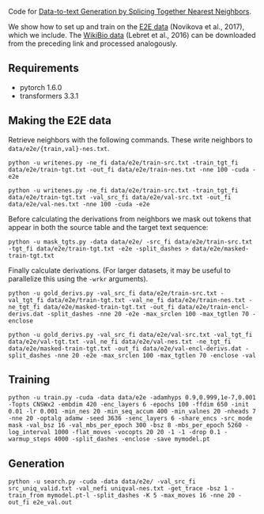 Code for [Data-to-text Generation by Splicing Together Nearest Neighbors](https://arxiv.org/pdf/2101.08248.pdf).

We show how to set up and train on the [E2E data](https://github.com/tuetschek/e2e-dataset) (Novikova et al., 2017), which we include. The [WikiBio data](https://rlebret.github.io/wikipedia-biography-dataset/) (Lebret et al., 2016) can be downloaded from the preceding link and processed analogously.

## Requirements
- pytorch 1.6.0
- transformers 3.3.1

## Making the E2E data

Retrieve neighbors with the following commands. These write neighbors to `data/e2e/{train,val}-nes.txt`.
```
python -u writenes.py -ne_fi data/e2e/train-src.txt -train_tgt_fi data/e2e/train-tgt.txt -out_fi data/e2e/train-nes.txt -nne 100 -cuda -e2e
```

```
python -u writenes.py -ne_fi data/e2e/train-src.txt -train_tgt_fi data/e2e/train-tgt.txt -val_src_fi data/e2e/val-src.txt -out_fi data/e2e/val-nes.txt -nne 100 -cuda -e2e
```

Before calculating the derivations from neighbors we mask out tokens that appear in both the source table and the target text sequence: 
```
python -u mask_tgts.py -data data/e2e/ -src_fi data/e2e/train-src.txt -tgt_fi data/e2e/train-tgt.txt -e2e -split_dashes > data/e2e/masked-train-tgt.txt
```


Finally calculate derivations. (For larger datasets, it may be useful to parallelize this using the `-wrkr` arguments).
```
python -u gold_derivs.py -val_src_fi data/e2e/train-src.txt -val_tgt_fi data/e2e/train-tgt.txt -val_ne_fi data/e2e/train-nes.txt -ne_tgt_fi data/e2e/masked-train-tgt.txt -out_fi data/e2e/train-encl-derivs.dat -split_dashes -nne 20 -e2e -max_srclen 100 -max_tgtlen 70 -enclose
```

```
python -u gold_derivs.py -val_src_fi data/e2e/val-src.txt -val_tgt_fi data/e2e/val-tgt.txt -val_ne_fi data/e2e/val-nes.txt -ne_tgt_fi data/e2e/masked-train-tgt.txt -out_fi data/e2e/val-encl-derivs.dat -split_dashes -nne 20 -e2e -max_srclen 100 -max_tgtlen 70 -enclose -val
```

## Training

```
python -u train.py -cuda -data data/e2e -adamhyps 0.9,0.999,1e-7,0.001 -Topts CNSWx2 -embdim 420 -enc_layers 6 -epochs 100 -ffdim 650 -init 0.01 -lr 0.001 -min_nes 20 -min_seq_accum 400 -min_valnes 20 -nheads 7 -nne 20 -optalg adamw -seed 3636 -senc_layers 6 -share_encs -src_mode mask -val_bsz 16 -val_mbs_per_epoch 300 -bsz 8 -mbs_per_epoch 5260 -log_interval 1000 -flat_moves -vocopts 20 20 -1 -1 -drop 0.1 -warmup_steps 4000 -split_dashes -enclose -save mymodel.pt
```

## Generation

```
python -u search.py -cuda -data data/e2e/ -val_src_fi src_uniq_valid.txt -val_nefi uniqval-nes.txt -get_trace -bsz 1 -train_from mymodel.pt-l -split_dashes -K 5 -max_moves 16 -nne 20 -out_fi e2e_val.out
```
